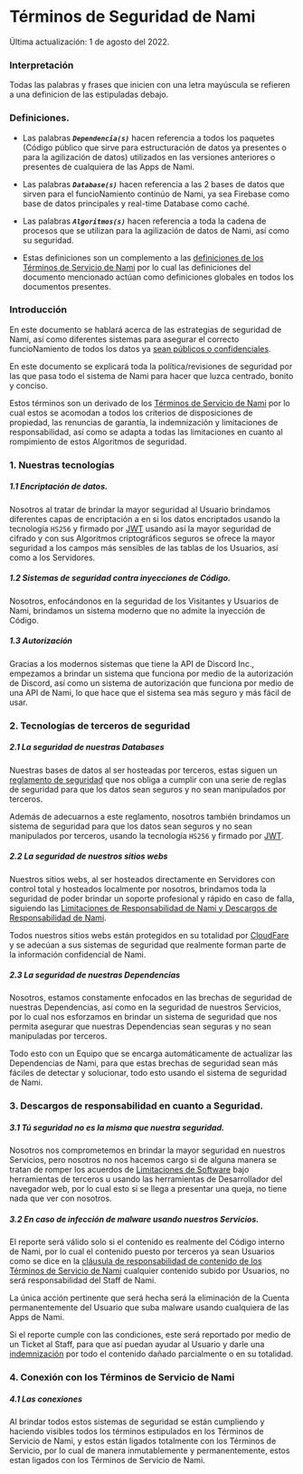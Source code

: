 # Términos de Seguridad de Nami

Última actualización: 1 de agosto del 2022.

### Interpretación
Todas las palabras y frases que inicien con una letra mayúscula se refieren a una definicion de las estipuladas debajo.
### Definiciones.

- Las palabras ***`Dependencia(s)`*** hacen referencia a todos los paquetes (Código público que sirve para estructuración de datos ya presentes o para la agilización de datos) utilizados en las versiones anteriores o presentes de cualquiera de las Apps de Nami.

- Las palabras ***`Database(s)`*** hacen referencia a las 2 bases de datos que sirven para el funcioNamiento continúo de Nami, ya sea Firebase como base de datos principales y real-time Database como caché.

- Las palabras ***`Algoritmos(s)`*** hacen referencia a toda la cadena de procesos que se utilizan para la agilización de datos de Nami, así como su seguridad.

- Estas definiciones son un complemento a las [definiciones de los Términos de Servicio de Nami](https://github.com/Kisu-s-fluff-workgroup/TerminosYCondicionesNami/blob/V0/terms/ServiceTerms.md#definiciones) por lo cual las definiciones del documento mencionado actúan como definiciones globales en todos los documentos presentes.

### Introducción
En este documento se hablará acerca de las estrategias de seguridad de Nami, así como diferentes sistemas para asegurar el correcto funcioNamiento de todos los datos ya [sean públicos o confidenciales](https://github.com/Kisu-s-fluff-workgroup/TerminosYCondicionesNami/blob/V0/terms/ServiceTerms.md#52-entendiendo-que-son-los-datos-privados).

En este documento se explicará toda la política/revisiones de seguridad por las que pasa todo el sistema de Nami para hacer que luzca centrado, bonito y conciso.

Estos términos son un derivado de los [Términos de Servicio de Nami](https://github.com/Kisu-s-fluff-workgroup/TerminosYCondicionesNami/blob/V0/terms/ServiceTerms.md) por lo cual estos se acomodan a todos los criterios de disposiciones de propiedad, las renuncias de garantía, la indemnización y limitaciones de responsabilidad, así como se adapta a todas las limitaciones en cuanto al rompimiento de estos Algoritmos de seguridad.

### 1. Nuestras tecnologías
##### 1.1 Encriptación de datos.
Nosotros al tratar de brindar la mayor seguridad al Usuario brindamos diferentes capas de encriptación a en si los datos encriptados usando la tecnología `HS256` y firmado por [JWT](https://datatracker.ietf.org/doc/html/rfc7519) usando así la mayor seguridad de cifrado y con sus Algoritmos criptográficos seguros se ofrece la mayor seguridad a los campos más sensibles de las tablas de los Usuarios, así como a los Servidores.

##### 1.2 Sistemas de seguridad contra inyecciones de Código.
Nosotros, enfocándonos en la seguridad de los Visitantes y Usuarios de Nami, brindamos un sistema moderno que no admite la inyección de Código.

##### 1.3 Autorización
Gracias a los modernos sistemas que tiene la API de Discord Inc., empezamos a brindar un sistema que funciona por medio de la autorización de Discord, así como un sistema de autorización que funciona por medio de una API de Nami, lo que hace que el sistema sea más seguro y más fácil de usar.

### 2. Tecnologías de terceros de seguridad
##### 2.1 La seguridad de nuestras *Databases*
Nuestras bases de datos al ser hosteadas por terceros, estas siguen un [reglamento de seguridad](https://firebase.google.com/support/privacy) que nos obliga a cumplir con una serie de reglas de seguridad para que los datos sean seguros y no sean manipulados por terceros.

Además de adecuarnos a este reglamento, nosotros también brindamos un sistema de seguridad para que los datos sean seguros y no sean manipulados por terceros, usando la tecnología `HS256` y firmado por [JWT](https://datatracker.ietf.org/doc/html/rfc7519).

##### 2.2 La seguridad de nuestros *sitios webs*
Nuestros sitios webs, al ser hosteados directamente en Servidores con control total y hosteados localmente por nosotros, brindamos toda la seguridad de poder brindar un soporte profesional y rápido en caso de falla, siguiendo las [Limitaciones de Responsabilidad de Nami y Descargos de Responsabilidad de Nami](https://github.com/Kisu-s-fluff-workgroup/TerminosYCondicionesNami/blob/V0/terms/ServiceTerms.md#8-limitaciones-de-responsabilidad).

Todos nuestros sitios webs están protegidos en su totalidad por [CloudFare](https://www.cloudflare.com) y se adecúan a sus sistemas de seguridad que realmente forman parte de la información confidencial de Nami.

##### 2.3 La seguridad de nuestras *Dependencias*
Nosotros, estamos constamente enfocados en las brechas de seguridad de nuestras Dependencias, así como en la seguridad de nuestros Servicios, por lo cual nos esforzamos en brindar un sistema de seguridad que nos permita asegurar que nuestras Dependencias sean seguras y no sean manipuladas por terceros.

Todo esto con un Equipo que se encarga automáticamente de actualizar las Dependencias de Nami, para que estas brechas de seguridad sean más fáciles de detectar y solucionar, todo esto usando el sistema de seguridad de Nami.
### 3. Descargos de responsabilidad en cuanto a Seguridad.
##### 3.1 Tú seguridad no es la misma que nuestra seguridad.
Nosotros nos comprometemos en brindar la mayor seguridad en nuestros Servicios, pero nosotros no nos hacemos cargo si de alguna manera se tratan de romper los acuerdos de [Limitaciones de Software](https://github.com/Kisu-s-fluff-workgroup/TerminosYCondicionesNami/blob/V0/terms/ServiceTerms.md#31-restricciones-de-software) bajo herramientas de terceros u usando las herramientas de Desarrollador del navegador web, por lo cual esto si se llega a presentar una queja, no tiene nada que ver con nosotros.

##### 3.2 En caso de infección de malware usando nuestros Servicios.
El reporte será válido solo si el contenido es realmente del Código interno de Nami, por lo cual el contenido puesto por terceros ya sean Usuarios como se dice en la [cláusula de responsabilidad de contenido de los Términos de Servicio de Nami](https://github.com/Kisu-s-fluff-workgroup/TerminosYCondicionesNami/blob/V0/terms/ServiceTerms.md#el-contenido) cualquier contenido subido por Usuarios, no será responsabilidad del Staff de Nami.

La única acción pertinente que será hecha será la eliminación de la Cuenta permanentemente del Usuario que suba malware usando cualquiera de las Apps de Nami.

Si el reporte cumple con las condiciones, este será reportado por medio de un Ticket al Staff, para que así puedan ayudar al Usuario y darle una [indemnización](hhttps://github.com/Kisu-s-fluff-workgroup/TerminosYCondicionesNami/blob/V0/terms/ServiceTerms.md#indemnización) por todo el contenido dañado parcialmente o en su totalidad.

### 4. Conexión con los Términos de Servicio de Nami
##### 4.1 Las conexiones
Al brindar todos estos sistemas de seguridad se están cumpliendo y haciendo visibles todos los términos estipulados en los Términos de Servicio de Nami, y estos están ligados totalmente con los Términos de Servicio, por lo cual de manera inmutablemente y permanentemente, estos estan ligados con los Términos de Servicio de Nami.